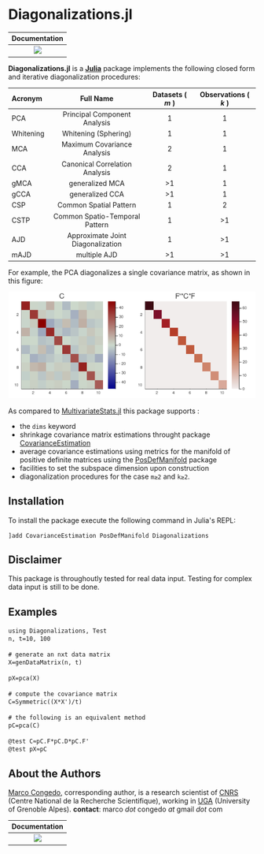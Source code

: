 # Diagonalizations.jl

| **Documentation**  | 
|:---------------------------------------:|
| [![](https://img.shields.io/badge/docs-dev-blue.svg)](https://Marco-Congedo.github.io/Diagonalizations.jl/dev) |

**Diagonalizations.jl** is a [**Julia**](https://julialang.org/) package implements the following closed form and iterative diagonalization procedures:

| Acronym   | Full Name | Datasets ( *m* ) | Observations ( *k* ) |
|:----------|:---------:|:---------:|:---------:|
| PCA | Principal Component Analysis | 1 | 1 |
| Whitening | Whitening (Sphering) | 1 | 1 |
| MCA | Maximum Covariance Analysis | 2 | 1 |
| CCA | Canonical Correlation Analysis | 2 | 1 |
| gMCA | generalized MCA | >1 | 1 |
| gCCA | generalized CCA | >1 | 1 |
| CSP | Common Spatial Pattern | 1 | 2 |
| CSTP | Common Spatio-Temporal Pattern | 1 | >1 |
| AJD | Approximate Joint Diagonalization | 1 | >1 |
| mAJD | multiple AJD | >1 | >1 |

For example, the PCA diagonalizes a single covariance matrix, as shown in this figure:

![](/docs/src/assets/FigPCA.png)

As compared to [MultivariateStats.jl](https://github.com/JuliaStats/MultivariateStats.jl)
this package supports :
- the `dims` keyword
- shrinkage covariance matrix estimations throught package [CovarianceEstimation](https://github.com/mateuszbaran/CovarianceEstimation.jl)
- average covariance estimations using metrics for the manifold of positive definite matrices using the [PosDefManifold](https://github.com/Marco-Congedo/PosDefManifold.jl) package
- facilities to set the subspace dimension upon construction
- diagonalization procedures for the case ``m≥2`` and ``k≥2``.

## Installation

To install the package execute the following command in Julia's REPL:

    ]add CovarianceEstimation PosDefManifold Diagonalizations

## Disclaimer

This package is throughoutly tested for real data input. Testing for complex data input is still to be done.

## Examples

```
using Diagonalizations, Test
n, t=10, 100

# generate an nxt data matrix
X=genDataMatrix(n, t)

pX=pca(X)

# compute the covariance matrix
C=Symmetric((X*X')/t)

# the following is an equivalent method
pC=pca(C)

@test C≈pC.F*pC.D*pC.F'
@test pX≈pC
```

## About the Authors

[Marco Congedo](https://sites.google.com/site/marcocongedo), corresponding
author, is a research scientist of [CNRS](http://www.cnrs.fr/en) (Centre National de la Recherche Scientifique), working in [UGA](https://www.univ-grenoble-alpes.fr/english/) (University of Grenoble Alpes). **contact**: marco *dot* congedo *at* gmail *dot* com

| **Documentation**  | 
|:---------------------------------------:|
| [![](https://img.shields.io/badge/docs-dev-blue.svg)](https://Marco-Congedo.github.io/Diagonalizations.jl/dev) |
